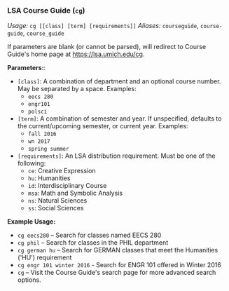 ### LSA Course Guide (`cg`)
*Usage:* `cg [[class] [term] [requirements]]`
*Aliases:* `courseguide`, `course-guide`, `course_guide`

If parameters are blank (or cannot be parsed), will redirect to Course Guide's
home page at https://lsa.umich.edu/cg.

**Parameters:**:

- `[class]`: A combination of department and an optional course number. May be separated by a space. Examples:
  - `eecs 280`
  - `engr101`
  - `polsci`
- `[term]`: A combination of semester and year. If unspecified, defaults to the current/upcoming semester, or current year. Examples:
  - `fall 2016`
  - `wn 2017`
  - `spring summer`
- `[requirements]`: An LSA distribution requirement. Must be one of the following:
  - `ce`: Creative Expression
  - `hu`: Humanities
  - `id`: Interdisciplinary Course
  - `msa`: Math and Symbolic Analysis
  - `ns`: Natural Sciences
  - `ss`: Social Sciences

**Example Usage:**

- `cg eecs280` – Search for classes named EECS 280
- `cg phil` – Search for classes in the PHIL department
- `cg german hu` – Search for GERMAN classes that meet the Humanities ('HU') requirement
- `cg engr 101 winter 2016` - Search for ENGR 101 offered in Winter 2016
- `cg` – Visit the Course Guide's search page for more advanced search options.
